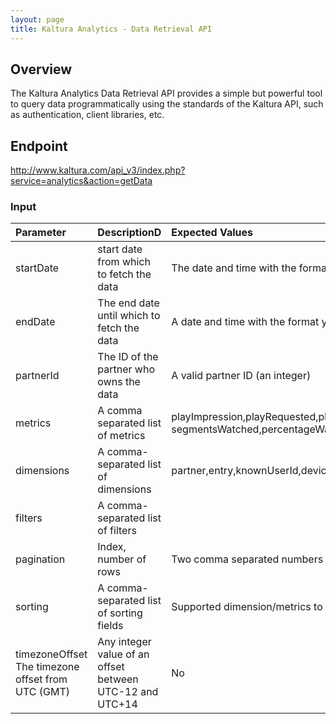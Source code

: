 ```yaml
---
layout: page
title: Kaltura Analytics - Data Retrieval API
---
```

## Overview
The Kaltura Analytics Data Retrieval API provides a simple but powerful tool to query data programmatically using the standards of the Kaltura API, such as authentication, client libraries, etc.

## Endpoint
http://www.kaltura.com/api_v3/index.php?service=analytics&action=getData

### Input


| Parameter     | DescriptionD     | Expected Values | Mandatory |
|:---|:---|:---|:---|
|startDate|	 start date from which to fetch the data|	The	date and time with the format yyyyMMdd-HH24:mi:ss| Yes |
|endDate |	The end date until which to fetch the data	|A date and time with the format yyyyMMdd-HH24:mi:ss | Yes|
|partnerId |	The ID of the partner who owns the data	| A valid partner ID (an integer) |Yes|
|metrics |	A comma separated list of metrics | playImpression,playRequested,play,estimatedMinutesWatched, averageViewDuration,playThrough25,playThrough50, playThrough75,playThrough100,playRatio,averageViewDropOff, segmentsWatched,percentageWatched,uniqueKnownUsers, uniquePlayerSessionId,uniqueVideos,view,dvrView,peakView, peakDvrView,bufferingTime,averageActualBitrate, loadToPlayTime | Yes|
|dimensions| 	A comma-separated list of dimensions	|partner,entry,knownUserId,device,operatingSystem,browser,country,city,syndicationDomain,syndicationURL,application,category,playbackContext,day,hour,minute,10sec,streamingProtocol,expectedQuality,uiConfID |No|
|filters |	A comma-separated list of filters | | |
|pagination|	Index, number of rows |Two comma separated numbers [i,n], such as i >= 0 and n > 0. For example: the value 0,20 will cause the API to return the first 20 rows | No|
|sorting |A comma-separated list of sorting fields |Supported dimension/metrics to sort the results by. Each field can be prepended with + or - to denote ascending or descending sorting | No |
|timezoneOffset	The timezone offset from UTC (GMT) |	Any integer value of an offset between UTC-12 and UTC+14 | No |

	
